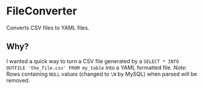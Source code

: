 # FileConverter

Converts CSV files to YAML files.

## Why?

I wanted a quick way to turn a CSV file generated by a `SELECT * INTO OUTFILE 'the_file.csv' FROM my_table` into a YAML formatted file.
*Note:* Rows containing `NULL` values (changed to `\N` by MySQL) when parsed will be removed. 
